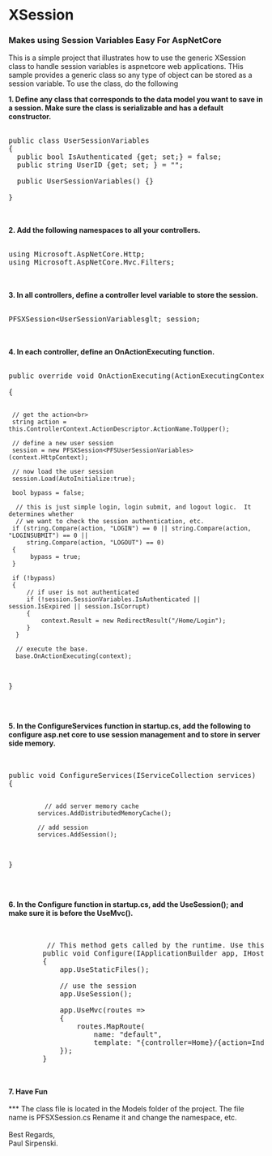 # XSession
<H3>Makes using Session Variables Easy For AspNetCore</H3>

This is a simple project that illustrates how to use the generic XSession class to handle session variables is aspnetcore web applications.  THis sample provides a generic class so any type of object can be stored as a session variable.  To use the class, do the following

<b>1.  Define any class that corresponds to the data model you want to save in a session.  Make sure the class is serializable and has a default constructor.</b>
<br>
<br>

<pre>
public class UserSessionVariables
{
  public bool IsAuthenticated {get; set;} = false;
  public string UserID {get; set; } = "";
  
  public UserSessionVariables() {}

}
</pre>

<br>
<br>
<b>2.  Add the following namespaces to all your controllers.</b>
<br>
<br>
<pre>
using Microsoft.AspNetCore.Http;
using Microsoft.AspNetCore.Mvc.Filters;
</pre>
<br>
<br>
<b>3.  In all controllers, define a controller level variable to store the session.</b>
<br>
<br>
<pre>
PFSXSession&lt;UserSessionVariablesglt; session;
</pre>
<br>
<br>
<b>4.  In each controller, define an OnActionExecuting function.</b>
<br>
<br>
<pre>
public override void OnActionExecuting(ActionExecutingContext context)<br>
{

     // get the action<br>
     string action = this.ControllerContext.ActionDescriptor.ActionName.ToUpper();

     // define a new user session
     session = new PFSXSession<PFSUserSessionVariables>(context.HttpContext);

     // now load the user session
     session.Load(AutoInitialize:true);
     
     bool bypass = false;

      // this is just simple login, login submit, and logout logic.  It determines whether 
      // we want to check the session authentication, etc.
     if (string.Compare(action, "LOGIN") == 0 || string.Compare(action, "LOGINSUBMIT") == 0 || 
         string.Compare(action, "LOGOUT") == 0)
     {
          bypass = true;
     }

     if (!bypass)
     {
         // if user is not authenticated
         if (!session.SessionVariables.IsAuthenticated || session.IsExpired || session.IsCorrupt)
         {
             context.Result = new RedirectResult("/Home/Login");
         }
      }

      // execute the base.
      base.OnActionExecuting(context);
}
</pre>

<br>
<br>
<b>5. In the ConfigureServices function in startup.cs, add the following to configure asp.net core to use session management and to store in server side memory.</b>
<br>
<br>
<pre> 
public void ConfigureServices(IServiceCollection services)
{

              // add server memory cache
            services.AddDistributedMemoryCache();

            // add session
            services.AddSession();
}
</pre>
<br>
<br>
<b>6. In the Configure function in startup.cs, add the UseSession(); and make sure it is before the UseMvc().</b>
<br>
<br>
<pre>
  
         // This method gets called by the runtime. Use this method to configure the HTTP request pipeline.
        public void Configure(IApplicationBuilder app, IHostingEnvironment env)
        {
            app.UseStaticFiles();

            // use the session
            app.UseSession();

            app.UseMvc(routes =>
            {
                routes.MapRoute(
                    name: "default",
                    template: "{controller=Home}/{action=Index}/{id?}");
            });
        }
</pre>
<br>
<br>
<b>7. Have Fun</b>
<br>
<br>
*** The class file is located in the Models folder of the project.  The file name is PFSXSession.cs  Rename it and change the namespace, etc.
<br>
<br>
Best Regards,<br>
Paul Sirpenski.

